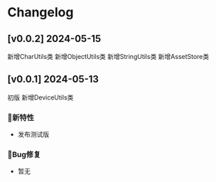 # Changelog

## [v0.0.2] 2024-05-15

新增CharUtils类
新增ObjectUtils类
新增StringUtils类
新增AssetStore类
## [v0.0.1] 2024-05-13

初版
新增DeviceUtils类

### 🐣新特性

* 发布测试版

### 🐞Bug修复

* 暂无